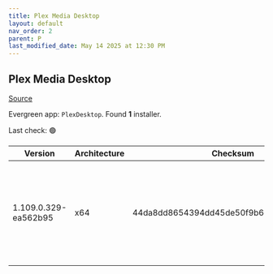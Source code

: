 ```yaml
---
title: Plex Media Desktop
layout: default
nav_order: 2
parent: P
last_modified_date: May 14 2025 at 12:30 PM
---
```


## Plex Media Desktop

[Source](https://www.plex.tv/media-server-downloads/)

Evergreen app: `PlexDesktop`. Found **1** installer.

Last check: 🟢

| Version              | Architecture | Checksum                                 | URI                                                                                                                                                                                                                  |
| -------------------- | ------------ | ---------------------------------------- | -------------------------------------------------------------------------------------------------------------------------------------------------------------------------------------------------------------------- |
| 1.109.0.329-ea562b95 | x64          | 44da8dd8654394dd45de50f9b6dc6792fa877e87 | [https://downloads.plex.tv/plex-desktop/1.109.0.329-ea562b95/windows/Plex-1.109.0.329-ea562b95-x86_64.exe](https://downloads.plex.tv/plex-desktop/1.109.0.329-ea562b95/windows/Plex-1.109.0.329-ea562b95-x86_64.exe) |
